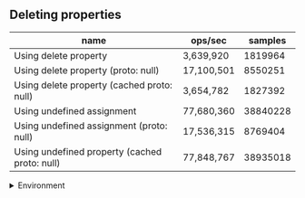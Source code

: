 ## Deleting properties

|name|ops/sec|samples|
|-|-|-|
|Using delete property|3,639,920|1819964|
|Using delete property (proto: null)|17,100,501|8550251|
|Using delete property (cached proto: null)|3,654,782|1827392|
|Using undefined assignment|77,680,360|38840228|
|Using undefined assignment (proto: null)|17,536,315|8769404|
|Using undefined property (cached proto: null)|77,848,767|38935018|


<details>
<summary>Environment</summary>

* __Machine:__ linux x64 | 4 vCPUs | 7.6GB Mem
* __Run:__ Tue May 06 2025 18:41:04 GMT+0000 (Coordinated Universal Time)
* __Node:__ `v20.0.0`
</details>

<!--
{"environment":{"platform":"linux","arch":"x64","cpus":4,"totalMemory":7.597835540771484},"benchmarks":[{"name":"Using delete property","samples":1819964,"opsSec":3639920.530883071},{"name":"Using delete property (proto: null)","samples":8550251,"opsSec":17100501.657989964},{"name":"Using delete property (cached proto: null)","samples":1827392,"opsSec":3654782.1506802323},{"name":"Using undefined assignment","samples":38840228,"opsSec":77680360.29779612},{"name":"Using undefined assignment (proto: null)","samples":8769404,"opsSec":17536315.52840132},{"name":"Using undefined property (cached proto: null)","samples":38935018,"opsSec":77848767.24969478}]}-->
